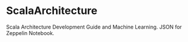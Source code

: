 # ScalaArchitecture
Scala Architecture Development Guide and Machine Learning. JSON for Zeppelin Notebook.

